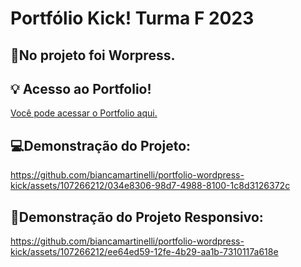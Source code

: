 # Portfólio Kick! Turma F 2023 

## 📌No projeto foi Worpress.

## 💡 Acesso ao Portfolio!
[Você pode acessar o Portfolio aqui.](https://bianca-martinelli.soukick.com.br/?preview_id=10)


## 💻Demonstração do Projeto:

https://github.com/biancamartinelli/portfolio-wordpress-kick/assets/107266212/034e8306-98d7-4988-8100-1c8d3126372c

## 📱Demonstração do Projeto Responsivo:

https://github.com/biancamartinelli/portfolio-wordpress-kick/assets/107266212/ee64ed59-12fe-4b29-aa1b-7310117a618e
